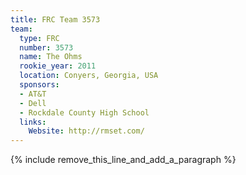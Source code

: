 ```yaml
---
title: FRC Team 3573
team:
  type: FRC
  number: 3573
  name: The Ohms
  rookie_year: 2011
  location: Conyers, Georgia, USA
  sponsors:
  - AT&T
  - Dell
  - Rockdale County High School
  links:
    Website: http://rmset.com/
---
```


{% include remove_this_line_and_add_a_paragraph %}